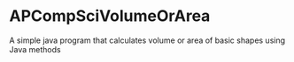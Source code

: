 # APCompSciVolumeOrArea
A simple java program that calculates volume or area of basic shapes using Java methods
